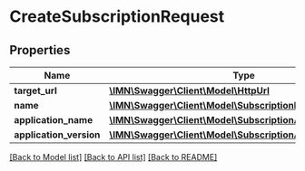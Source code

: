 # CreateSubscriptionRequest

## Properties
Name | Type | Description | Notes
------------ | ------------- | ------------- | -------------
**target_url** | [**\IMN\Swagger\Client\Model\HttpUrl**](HttpUrl.md) |  | 
**name** | [**\IMN\Swagger\Client\Model\SubscriptionName**](SubscriptionName.md) |  | 
**application_name** | [**\IMN\Swagger\Client\Model\SubscriptionApplicationName**](SubscriptionApplicationName.md) |  | 
**application_version** | [**\IMN\Swagger\Client\Model\SubscriptionApplicationVersion**](SubscriptionApplicationVersion.md) |  | [optional] 

[[Back to Model list]](../README.md#documentation-for-models) [[Back to API list]](../README.md#documentation-for-api-endpoints) [[Back to README]](../README.md)


